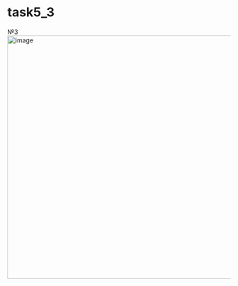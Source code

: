 # task5_3


№3
<img width="551" alt="image" src="https://user-images.githubusercontent.com/90614997/172054621-638a8b70-d3f0-4673-bae3-3e4d4a258bfd.png">

